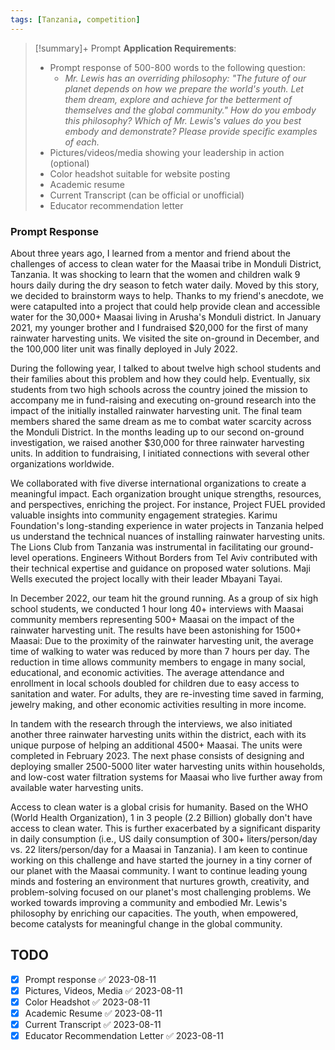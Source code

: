 ```yaml
---
tags: [Tanzania, competition]
---
```


> [!summary]+  Prompt
> **Application Requirements**:
>  - Prompt response of 500-800 words to the following question:
> 	 - _Mr. Lewis has an overriding philosophy: "The future of our planet depends on how we prepare the world's youth. Let them dream, explore and achieve for the betterment of themselves and the global community." How do you embody this philosophy? Which of Mr. Lewis's values do you best embody and demonstrate? Please provide specific examples of each._
>  - Pictures/videos/media showing your leadership in action (optional)
>  - Color headshot suitable for website posting 
>  - Academic resume
>  - Current Transcript (can be official or unofficial)
>  - Educator recommendation letter

### Prompt Response

About three years ago, I learned from a mentor and friend about the challenges of access to clean water for the Maasai tribe in Monduli District, Tanzania. It was shocking to learn that the women and children walk 9 hours daily during the dry season to fetch water daily. Moved by this story, we decided to brainstorm ways to help. Thanks to my friend's anecdote, we were catapulted into a project that could help provide clean and accessible water for the 30,000+ Maasai living in Arusha's Monduli district. In January 2021, my younger brother and I fundraised $20,000 for the first of many rainwater harvesting units. We visited the site on-ground in December, and the 100,000 liter unit was finally deployed in July 2022.

During the following year, I talked to about twelve high school students and their families about this problem and how they could help. Eventually, six students from two high schools across the country joined the mission to accompany me in fund-raising and executing on-ground research into the impact of the initially installed rainwater harvesting unit. The final team members shared the same dream as me to combat water scarcity across the Monduli District. In the months leading up to our second on-ground investigation, we raised another $30,000 for three rainwater harvesting units. In addition to fundraising, I initiated connections with several other organizations worldwide. 

We collaborated with five diverse international organizations to create a meaningful impact. Each organization brought unique strengths, resources, and perspectives, enriching the project. For instance, Project FUEL provided valuable insights into community engagement strategies. Karimu Foundation's long-standing experience in water projects in Tanzania helped us understand the technical nuances of installing rainwater harvesting units. The Lions Club from Tanzania was instrumental in facilitating our ground-level operations. Engineers Without Borders from Tel Aviv contributed with their technical expertise and guidance on proposed water solutions. Maji Wells executed the project locally with their leader Mbayani Tayai. 

In December 2022, our team hit the ground running. As a group of six high school students, we conducted 1 hour long 40+ interviews with Maasai community members representing 500+ Maasai on the impact of the rainwater harvesting unit. The results have been astonishing for 1500+ Maasai: Due to the proximity of the rainwater harvesting unit, the average time of walking to water was reduced by more than 7 hours per day. The reduction in time allows community members to engage in many social, educational, and economic activities. The average attendance and enrollment in local schools doubled for children due to easy access to sanitation and water. For adults, they are re-investing time saved in farming, jewelry making, and other economic activities resulting in more income.

In tandem with the research through the interviews, we also initiated another three rainwater harvesting units within the district, each with its unique purpose of helping an additional 4500+ Maasai. The units were completed in February 2023. The next phase consists of designing and deploying smaller 2500-5000 liter water harvesting units within households, and low-cost water filtration systems for Maasai who live further away from available water harvesting units.

Access to clean water is a global crisis for humanity. Based on the WHO (World Health Organization), 1 in 3 people (2.2 Billion) globally don't have access to clean water. This is further exacerbated by a significant disparity in daily consumption (i.e., US daily consumption of 300+ liters/person/day vs. 22 liters/person/day for a Maasai in Tanzania). I am keen to continue working on this challenge and have started the journey in a tiny corner of our planet with the Maasai community. I want to continue leading young minds and fostering an environment that nurtures growth, creativity, and problem-solving focused on our planet's most challenging problems. We worked towards improving a community and embodied Mr. Lewis's philosophy by enriching our capacities. The youth, when empowered, become catalysts for meaningful change in the global community.

## TODO

- [x] Prompt response ✅ 2023-08-11
- [x] Pictures, Videos, Media ✅ 2023-08-11
- [x] Color Headshot ✅ 2023-08-11
- [x] Academic Resume ✅ 2023-08-11
- [x] Current Transcript ✅ 2023-08-11
- [x] Educator Recommendation Letter ✅ 2023-08-11